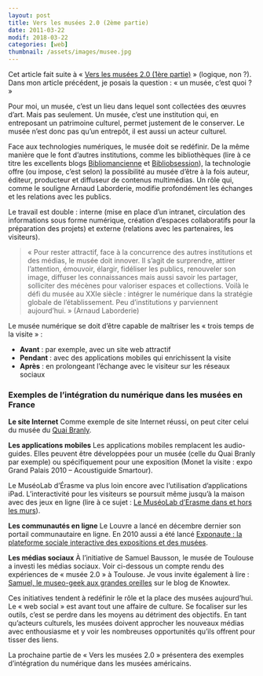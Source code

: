 ```yaml
---
layout: post
title: Vers les musées 2.0 (2ème partie)
date: 2011-03-22
modif: 2018-03-22
categories: [web]
thumbnail: /assets/images/musee.jpg
---
```


Cet article fait suite à « [Vers les musées 2.0 (1ère partie)](musees-1 "Vers les musées 2.0 (1ère partie)") » (logique, non ?). Dans mon article précédent, je posais la question : « un musée, c’est quoi ? »

Pour moi, un musée, c’est un lieu dans lequel sont collectées des œuvres d’art. Mais pas seulement. Un musée, c’est une institution qui, en entreposant un patrimoine culturel, permet justement de le conserver. Le musée n’est donc pas qu’un entrepôt, il est aussi un acteur culturel.

Face aux technologies numériques, le musée doit se redéfinir. De la même manière que le font d’autres institutions, comme les bibliothèques (lire à ce titre les excellents blogs [Bibliomancienne](http://bibliomancienne.wordpress.com/) et [Bibliobsession](http://www.bibliobsession.net/)), la technologie offre (ou impose, c’est selon) la possibilité au musée d’être à la fois auteur, éditeur, producteur et diffuseur de contenus multimédias. Un rôle qui, comme le souligne Arnaud Laborderie, modifie profondément les échanges et les relations avec les publics.

Le travail est double : interne (mise en place d’un intranet, circulation des informations sous forme numérique, création d’espaces collaboratifs pour la préparation des projets) et externe (relations avec les partenaires, les visiteurs).

> « Pour rester attractif, face à la concurrence des autres institutions et des médias, le musée doit innover. Il s’agit de surprendre, attirer l’attention, émouvoir, élargir, fidéliser les publics, renouveler son image, diffuser les connaissances mais aussi savoir les partager, solliciter des mécènes pour valoriser espaces et collections. Voilà le défi du musée au XXIe siècle : intégrer le numérique dans la stratégie globale de l’établissement. Peu d’institutions y parviennent aujourd’hui. » (Arnaud Laborderie)

Le musée numérique se doit d’être capable de maîtriser les « trois temps de la visite » :

- **Avant** : par exemple, avec un site web attractif
- **Pendant** : avec des applications mobiles qui enrichissent la visite
- **Après** : en prolongeant l’échange avec le visiteur sur les réseaux sociaux

### Exemples de l’intégration du numérique dans les musées en France

**Le site Internet**
Comme exemple de site Internet réussi, on peut citer celui du musée du [Quai Branly](http://www.quaibranly.fr/).

**Les applications mobiles**
Les applications mobiles remplacent les audio-guides. Elles peuvent être développées pour un musée (celle du Quai Branly par exemple) ou spécifiquement pour une exposition (Monet la visite : expo Grand Palais 2010 – Acoustiguide Smartour).

Le MuséoLab d’Érasme va plus loin encore avec l’utilisation d’applications iPad. L’interactivité pour les visiteurs se poursuit même jusqu’à la maison avec des jeux en ligne (lire à ce sujet : [Le MuséoLab d’Erasme dans et hors les murs](http://www.knowtex.com/blog/le-museolab-d’erasme-dans-et-hors-les-murs/)).

**Les communautés en ligne**
Le Louvre a lancé en décembre dernier son portail communautaire en ligne. En 2010 aussi a été lancé [Exponaute : la plateforme sociale interactive des expositions et des musées](exponaute-la-plateforme-sociale-interactive-des-expositions-et-des-musees.html).

**Les médias sociaux**
À l’initiative de Samuel Bausson, le musée de Toulouse a investi les médias sociaux. Voir ci-dessous un compte rendu des expériences de « musée 2.0 » à Toulouse. Je vous invite également à lire : [Samuel, le museo-geek aux grandes oreilles](http://www.knowtex.com/blog/samuel-le-museo-geek-aux-grandes-oreilles/) sur le blog de Knowtex.

Ces initiatives tendent à redéfinir le rôle et la place des musées aujourd’hui. Le « web social » est avant tout une affaire de culture. Se focaliser sur les outils, c’est se perdre dans les moyens au détriment des objectifs. En tant qu’acteurs culturels, les musées doivent approcher les nouveaux médias avec enthousiasme et y voir les nombreuses opportunités qu’ils offrent pour tisser des liens.

La prochaine partie de « Vers les musées 2.0 » présentera des exemples d’intégration du numérique dans les musées américains.
